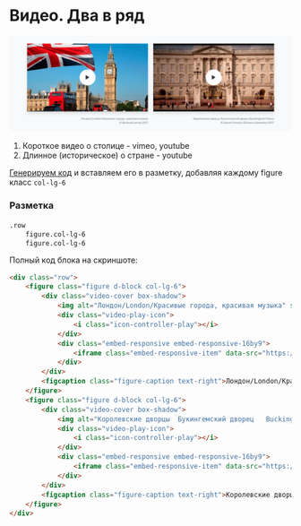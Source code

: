 # Видео. Два в ряд
![video2col](images/video-2col.png)

 
1. Короткое видео о столице - vimeo, youtube
2. Длинное (историческое) о стране - youtube

[Генерируем код](https://account.travel/generate/video) и вставляем его в разметку, добавляя каждому figure класс `col-lg-6`


### Разметка

```
.row
	figure.col-lg-6
	figure.col-lg-6
```

Полный код блока на скриншоте:

```html
<div class="row">
    <figure class="figure d-block col-lg-6">
        <div class="video-cover box-shadow">
            <img alt="Лондон/London/Красивые города, красивая музыка" src="https://i.ytimg.com/vi/Z3kX4J_0XmE/maxresdefault.jpg" class="bg-image"/>
            <div class="video-play-icon">
                <i class="icon-controller-play"></i>
            </div>
            <div class="embed-responsive embed-responsive-16by9">
                <iframe class="embed-responsive-item" data-src="https://www.youtube.com/embed/Z3kX4J_0XmE?autoplay=1&rel=0&showinfo=0" webkitallowfullscreen mozallowfullscreen allowfullscreen></iframe>
            </div>
        </div>
        <figcaption class="figure-caption text-right">Лондон/London/Красивые города, красивая музыка<br>© Веселый ветер 2017</figcaption>
    </figure>
    <figure class="figure d-block col-lg-6">
        <div class="video-cover box-shadow">
            <img alt="Королевские дворцы  Букингемский дворец   Buckingham Palace" src="https://i.ytimg.com/vi/4wDJIfXhWTM/maxresdefault.jpg" class="bg-image" />
            <div class="video-play-icon">
                <i class="icon-controller-play"></i>
            </div>
            <div class="embed-responsive embed-responsive-16by9">
                <iframe class="embed-responsive-item" data-src="https://www.youtube.com/embed/4wDJIfXhWTM?autoplay=1&rel=0&showinfo=0" webkitallowfullscreen mozallowfullscreen allowfullscreen></iframe>
            </div>
        </div>
        <figcaption class="figure-caption text-right">Королевские дворцы Букингемский дворец Buckingham Palace<br>© Школа Этикета Юлианы Шевченко 2017</figcaption>
    </figure>
</div>
```